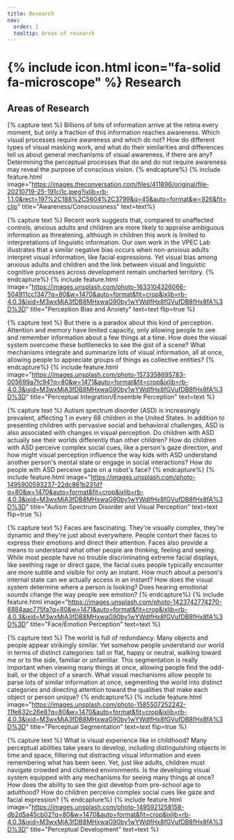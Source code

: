 ```yaml
---
title: Research
nav:
  order: 1
  tooltip: Areas of research
---
```


# {% include icon.html icon="fa-solid fa-microscope" %} Research

## Areas of Research

{% capture text %}
Billions of bits of information arrive at the retina every moment, but only a fraction of this information reaches awareness. Which visual processes require awareness and which do not? How do different types of visual masking work, and what do their similarities and differences tell us about general mechanisms of visual awareness, if there are any? Determining the perceptual processes that do and do not require awareness may reveal the purpose of conscious vision.
{% endcapture%}
{% include feature.html image="https://images.theconversation.com/files/411896/original/file-20210719-25-191cj1c.jpeg?ixlib=rb-1.1.0&rect=197%2C188%2C5604%2C3799&q=45&auto=format&w=926&fit=clip" title="Awareness/Consciousness" text=text%}

{% capture text %}
Recent work suggests that, compared to unaffected controls, anxious adults and children are more likely to appraise ambiguous information as threatening, although in children this work is limited to interpretations of linguistic information. Our own work in the VPEC Lab illustrates that a similar negative bias occurs when non-anxious adults interpret visual information, like facial expressions. Yet visual bias among anxious adults and children and the link between visual and linguistic cognitive processes across development remain uncharted territory.
{% endcapture%}
{% include feature.html image="https://images.unsplash.com/photo-1633104326066-504911cc1347?q=80&w=1470&auto=format&fit=crop&ixlib=rb-4.0.3&ixid=M3wxMjA3fDB8MHxwaG90by1wYWdlfHx8fGVufDB8fHx8fA%3D%3D" title="Perception Bias and Anxiety" text=text flip=true %}

{% capture text %}
But there is a paradox about this kind of perception. Attention and memory have limited capacity, only allowing people to see and remember information about a few things at a time. How does the visual system overcome these bottlenecks to see the gist of a scene? What mechanisms integrate and summarize lots of visual information, all at once, allowing people to appreciate groups of things as collective entities?
{% endcapture%}
{% include feature.html image="https://images.unsplash.com/photo-1573358695783-005699a7fc94?q=80&w=1471&auto=format&fit=crop&ixlib=rb-4.0.3&ixid=M3wxMjA3fDB8MHxwaG90by1wYWdlfHx8fGVufDB8fHx8fA%3D%3D" title="Perceptual Integration/Ensemble Perception" text=text %}

{% capture text %}
Autism spectrum disorder (ASD) is increasingly prevalent, affecting 1 in every 68 children in the United States. In addition to presenting children with pervasive social and behavioral challenges, ASD is also associated with changes in visual perception. Do children with ASD actually see their worlds differently than other children? How do children with ASD perceive complex social cues, like a person's gaze direction, and how might visual perception influence the way kids with ASD understand another person's mental state or engage in social interactions? How do people with ASD perceive gaze on a robot's face?
{% endcapture%}
{% include feature.html image="https://images.unsplash.com/photo-1495900593237-22dc861b231d?q=80&w=1470&auto=format&fit=crop&ixlib=rb-4.0.3&ixid=M3wxMjA3fDB8MHxwaG90by1wYWdlfHx8fGVufDB8fHx8fA%3D%3D" title="Autism Spectrum Disorder and Visual Perception" text=text flip=true %}

{% capture text %}
Faces are fascinating. They're visually complex, they're dynamic and they're just about everywhere. People contort their faces to express their emotions and direct their attention. Faces also provide a means to understand what other people are thinking, feeling and seeing.
While most people have no trouble discriminating extreme facial displays, like seething rage or direct gaze, the facial cues people typically encounter are more subtle and visible for only an instant. How much about a person's internal state can we actually access in an instant? How does the visual system determine where a person is looking? Does hearing emotional sounds change the way people see emotion?
{% endcapture%}
{% include feature.html image="https://images.unsplash.com/photo-1423742774270-6884aac775fa?q=80&w=1471&auto=format&fit=crop&ixlib=rb-4.0.3&ixid=M3wxMjA3fDB8MHxwaG90by1wYWdlfHx8fGVufDB8fHx8fA%3D%3D" title="Face/Emotion Perception" text=text %}

{% capture text %}
The world is full of redundancy. Many objects and people appear strikingly similar. Yet somehow people understand our world in terms of distinct categories: tall or flat, happy or neutral, walking toward me or to the side, familiar or unfamiliar.
This segmentation is really important when viewing many things at once, allowing people find the odd-ball, or the object of a search. What visual mechanisms allow people to parse lots of similar information at once, segmenting the world into distinct categories and directing attention toward the qualities that make each object or person unique?
{% endcapture%}
{% include feature.html image="https://images.unsplash.com/photo-1585507252242-11fe632c26e8?q=80&w=1470&auto=format&fit=crop&ixlib=rb-4.0.3&ixid=M3wxMjA3fDB8MHxwaG90by1wYWdlfHx8fGVufDB8fHx8fA%3D%3D" title="Perceptual Segmentation" text=text flip=true %}

{% capture text %}
What is visual experience like in childhood? Many perceptual abilities take years to develop, including distinguishing objects in time and space, filtering out distracting visual information and even remembering what has been seen. Yet, just like adults, children must navigate crowded and cluttered environments. Is the developing visual system equipped with any mechanisms for seeing many things at once? How does the ability to see the gist develop from pre-school age to adulthood? How do children perceive complex social cues like gaze and facial expression?
{% endcapture%}
{% include feature.html image="https://images.unsplash.com/photo-1495921258158-db2d5a45cb02?q=80&w=1470&auto=format&fit=crop&ixlib=rb-4.0.3&ixid=M3wxMjA3fDB8MHxwaG90by1wYWdlfHx8fGVufDB8fHx8fA%3D%3D" title="Perceptual Development" text=text %}

